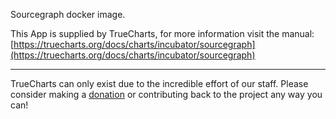 Sourcegraph docker image.

This App is supplied by TrueCharts, for more information visit the manual: [https://truecharts.org/docs/charts/incubator/sourcegraph](https://truecharts.org/docs/charts/incubator/sourcegraph)

---

TrueCharts can only exist due to the incredible effort of our staff.
Please consider making a [donation](https://truecharts.org/docs/about/sponsor) or contributing back to the project any way you can!
